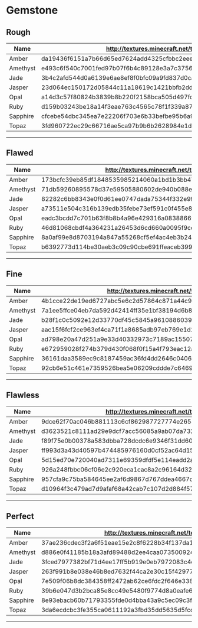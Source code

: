 # Gemstone
## Rough
| Name     | http://textures.minecraft.net/texture/                           |
| -------- | ---------------------------------------------------------------- |
| Amber    | da19436f6151a7b66d65ed7624add4325cfbbc2eee815fcf76f4c29ddf08f75b |
| Amethyst | e493c6f540c7001fed97b07f6b4c89128e3a7c37563aa223f0acca314f175515 |
| Jade     | 3b4c2afd544d0a6139e6ae8ef8f0bfc09a9fd837d0cad4f5cd0fe7f607b7d1a0 |
| Jasper   | 23d064ec150172d05844c11a18619c1421bbfb2ddd1dbb87cdc10e22252b773b |
| Opal     | a14d3c57f80824b3839b8b220f2158bca505d497fd1c9e3f29f422b1e6206a45 |
| Ruby     | d159b03243be18a14f3eae763c4565c78f1f339a8742d26fde541be59b7de07  |
| Sapphire | cfcebe54dbc345ea7e22206f703e6b33befbe95b6a918bd1754b76188bc65bb5 |
| Topaz    | 3fd960722ec29c66716ae5ca97b9b6b2628984e1d6f9d2592cd089914206a1b  |
<hr>

## Flawed
| Name     | http://textures.minecraft.net/texture/                           |
| -------- | ---------------------------------------------------------------- |
| Amber    | 173bcfc39eb85df1848535985214060a1bd1b3bb47defe4201476edc31671744 |
| Amethyst | 71db59260895578d37e59505880602de940b088e5fff8da3e65201d739c86e84 |
| Jade     | 82282c6bb8343e0f0d61ee0747dada75344f332e9ff0acaa3adcdf09321d3dd  |
| Jasper   | a73511e504c316b139edb35febe73ef591c0f455e8caf9ee353bc12b6c14a922 |
| Opal     | eadc3bcdd7c701b63f8b8b4a96e429316a08388669d9a98c1a98791729b961df |
| Ruby     | 46d81068cbdf4a364231a26453d6cd660a0095f9cd8795307c5be667427712e  |
| Sapphire | 8a0af99e8d8703194a847a55268cf5ef4ac4eb3b24c0ed86551339d10b646529 |
| Topaz    | b6392773d114be30aeb3c09c90cbe691ffeaceb399b530fe6fb53ddc0ced3714 |
<hr>

## Fine
| Name     | http://textures.minecraft.net/texture/                           |
| -------- | ---------------------------------------------------------------- |
| Amber    | 4b1cce22de19ed6727abc5e6c2d57864c871a44c956bbe2eb3960269b686b8b3 |
| Amethyst | 7a1ee5ffce04eb7da592d42414ff35e1bf38194d6b82e310dbc6261b47fb9c91 |
| Jade     | b28f1c0c5092e12d33770df45c5845a9610886039b34abe93a16c5e942dfc8e4 |
| Jasper   | aac15f6fcf2ce963ef4ca71f1a8685adb97eb769e1d11194cbbd2e964a88978c |
| Opal     | ad798e20a47d251a9e33d40332973c7189ac1550760ba25c4b956c9159364568 |
| Ruby     | e672959028f274b379d430f068f0f15a4f793eac12afb94ae0b4e50cf895df0f |
| Sapphire | 36161daa3589ec9c8187459ac36fd4dd2646c040678d3bfacb72a2210c6c801c |
| Topaz    | 92cb6e51c461e7359526bea5e06209cddde7c6469a819f3405cf0a038c159502 |
<hr>

## Flawless
| Name     | http://textures.minecraft.net/texture/                           |
| -------- | ---------------------------------------------------------------- |
| Amber    | 9dce62f70ac046b881113c6cf862987727774e265885501c9a245b180db08c0d |
| Amethyst | d3623521c8111ad29e9dcf7acc56085a9ab07da732d1518976aee61d0b3e3bd6 |
| Jade     | f89f75e0b00378a583dbba728dcdc6e9346f31dd601d448f3d60615c7465cc3e |
| Jasper   | ff993d3a43d40597b474485976160d0cf52ac64d157307d3b1c941db224d0ac6 |
| Opal     | 5d15ed70e720040ad7311e69359dfdf5e114eadd2a4c1f971a9501341a45264b |
| Ruby     | 926a248fbbc06cf06e2c920eca1cac8a2c96164d3260494bed142d553026cc6  |
| Sapphire | 957cfa9c75ba584645ee2af6d9867d767ddea4667cdfc72dc1061dd1975ca7d0 |
| Topaz    | d10964f3c479ad7d9afaf68a42cab7c107d2d884f575cae2f070ec6f935b3be  |
<hr>

## Perfect
| Name     | http://textures.minecraft.net/texture/                           |
| -------- | ---------------------------------------------------------------- |
| Amber    | 37ae236cdec3f2a6f51eae15e2c8f6228b34f137da1569fec9e803f9cd81759d |
| Amethyst | d886e0f41185b18a3afd89488d2ee4caa0735009247cccf039ced6aed752ff1a |
| Jade     | 3fced7977382bf71d4ee17ff5b919e0eb7972083c4cccfa175c8753ae40ba006 |
| Jasper   | 263f991b8e038e46b8ed7632f44ca2e30c15f42977070a8c8d8728e3fc04fc7c |
| Opal     | 7e509f06b8dc384358ff2472ab62ce6fdc2f646e338efdc3c9fb05ddc431f64  |
| Ruby     | 39b6e047d3b2bca85e8cc49e5480f9774d8a0eafe6dfa9559530590283715142 |
| Sapphire | 8e93ebacb60b71793355fde0d4bba43a9c5ec09c3f38897c48c1f857523a0a29 |
| Topaz    | 3da6ecdcbc3fe355ca0611192a3fbd35dd5635d5fcdf3fbc79ed2bc1f4a017fe |
<hr>